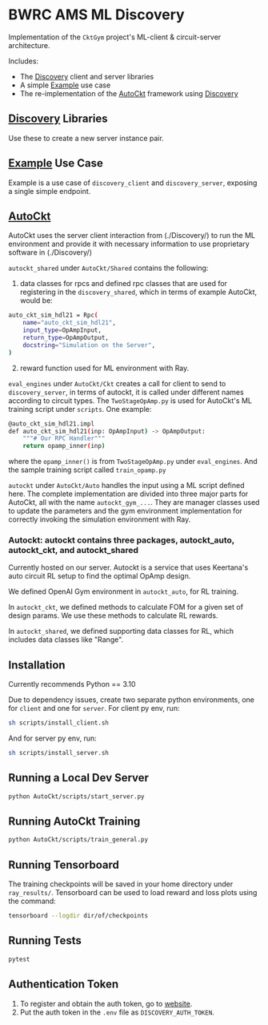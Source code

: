 # BWRC AMS ML Discovery

Implementation of the `CktGym` project's ML-client & circuit-server architecture. 

Includes: 

- The [Discovery](./Discovery/) client and server libraries 
- A simple [Example](./Example/) use case
- The re-implementation of the [AutoCkt](./AutoCkt/) framework using [Discovery](./Discovery/) 

## [Discovery](./Discovery/) Libraries

Use these to create a new server instance pair. 

## [Example](./Example) Use Case

Example is a use case of `discovery_client` and `discovery_server`, exposing a single simple endpoint.

## [AutoCkt](./AutoCkt/) 

AutoCkt uses the server client interaction from (./Discovery/) to run the ML environment and provide it with necessary information to use proprietary software in (./Discovery/)

`autockt_shared` under `AutoCkt/Shared` contains the following:
1. data classes for rpcs and defined rpc classes that are used for registering in the `discovery_shared`, which in terms of example AutoCkt, would be:
```sh
auto_ckt_sim_hdl21 = Rpc(
    name="auto_ckt_sim_hdl21",
    input_type=OpAmpInput,
    return_type=OpAmpOutput,
    docstring="Simulation on the Server",
)
```
2. reward function used for ML environment with Ray.

`eval_engines` under `AutoCkt/Ckt` creates a call for client to send to `discovery_server`, in terms of autockt, it is called under different names according to circuit types. The `TwoStageOpAmp.py` is used for AutoCkt's ML training script under `scripts`. One example:
```sh
@auto_ckt_sim_hdl21.impl
def auto_ckt_sim_hdl21(inp: OpAmpInput) -> OpAmpOutput:
    """# Our RPC Handler"""
    return opamp_inner(inp)
```
where the `opamp_inner()` is from `TwoStageOpAmp.py` under `eval_engines`.
And the sample training script called `train_opamp.py`

`autockt` under `AutoCkt/Auto` handles the input using a ML script defined here. The complete implementation are divided into three major parts for AutoCkt, all with the name `autockt_gym_...`. They are manager classes used to update the parameters and the gym environment implementation for correctly invoking the simulation environment with Ray. 

### Autockt: autockt contains three packages, autockt_auto, autockt_ckt, and autockt_shared

Currently hosted on our server. Autockt is a service that uses Keertana's auto circuit RL setup to find the optimal OpAmp design. 

We defined OpenAI Gym environment in `autockt_auto`, for RL training. 

In `autockt_ckt`, we defined methods to calculate FOM for a given set of design params. We use these methods to calculate RL rewards.

In `autockt_shared`, we defined supporting data classes for RL, which includes data classes like "Range". 

## Installation

Currently recommends Python == 3.10

Due to dependency issues, create two separate python environments, one for `client` and one for `server`. 
For client py env, run:
```sh
sh scripts/install_client.sh
```
And for server py env, run:
```sh
sh scripts/install_server.sh
```

## Running a Local Dev Server

```sh
python AutoCkt/scripts/start_server.py
```

## Running AutoCkt Training

```sh
python AutoCkt/scripts/train_general.py
```

## Running Tensorboard

The training checkpoints will be saved in your home directory under `ray_results/`.
Tensorboard can be used to load reward and loss plots using the command:

```sh
tensorboard --logdir dir/of/checkpoints
```

## Running Tests

```sh
pytest
```

## Authentication Token

1. To register and obtain the auth token, go to [website](https://cktgym-1.web.app/).
2. Put the auth token in the `.env` file as `DISCOVERY_AUTH_TOKEN`.
